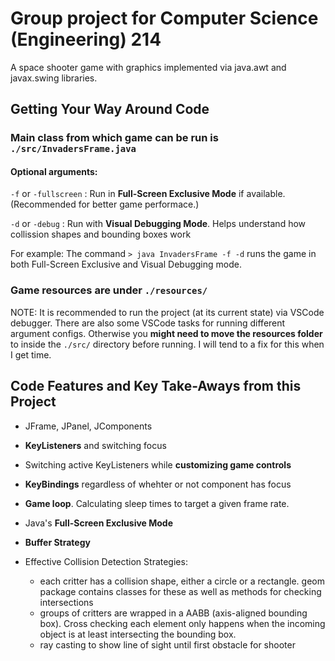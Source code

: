 # Group project for Computer Science (Engineering) 214
A space shooter game with graphics implemented via java.awt and javax.swing libraries.

## Getting Your Way Around Code

### Main class from which game can be run is `./src/InvadersFrame.java`

#### Optional arguments:

`-f` or `-fullscreen` : Run in **Full-Screen Exclusive Mode** if available. (Recommended for better game performace.)

`-d` or `-debug` : Run with **Visual Debugging Mode**. Helps understand how collission shapes and bounding boxes work

For example: The command `> java InvadersFrame -f -d` runs the game in both Full-Screen Exclusive and Visual Debugging mode.

### Game resources are under `./resources/`

NOTE: It is recommended to run the project (at its current state) via VSCode debugger. There are also some VSCode tasks for running different argument configs. Otherwise you **might need to move the resources folder** to inside the `./src/` directory before running. I will tend to a fix for this when I get time.

## Code Features and Key Take-Aways from this Project

- JFrame, JPanel, JComponents
- **KeyListeners** and switching focus
- Switching active KeyListeners while **customizing game controls**
- **KeyBindings** regardless of whehter or not component has focus 

- **Game loop**. Calculating sleep times to target a given frame rate.
- Java's **Full-Screen Exclusive Mode**
- **Buffer Strategy** 

- Effective Collision Detection Strategies: 
  - each critter has a collision shape, either a circle or a rectangle. geom package contains classes for these as well as methods for checking intersections
  - groups of critters are wrapped in a AABB (axis-aligned bounding box). Cross checking each element only happens when the incoming object is at least intersecting the bounding box.
  - ray casting to show line of sight until first obstacle for shooter
